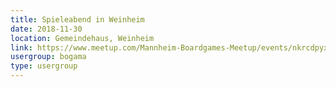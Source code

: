 ```yaml
---
title: Spieleabend in Weinheim 
date: 2018-11-30
location: Gemeindehaus, Weinheim
link: https://www.meetup.com/Mannheim-Boardgames-Meetup/events/nkrcdpyxpbnc/
usergroup: bogama
type: usergroup
---
```

